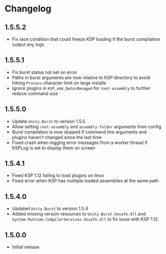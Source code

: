 # Changelog

## 1.5.5.2

* Fix race condition that could freeze KSP loading if the burst compilation output any logs

## 1.5.5.1

* Fix burst status not set on error
* Paths in burst arguments are now relative to KSP directory to avoid hitting `Process` character limit on large installs
* Ignore plugins in `KSP_x64_Data\Managed` for `root-assembly` to further reduce command size

## 1.5.5.0

* Update `Unity.Burst` to version 1.5.5
* Allow setting `root-assembly` and `assembly-folder` arguments from config
* Burst compilation is now skipped if command line arguments and plugins haven't changed since the last time
* Fixed crash when logging error messages from a worker thread if KSPLog is set to display them on screen

## 1.5.4.1

* Fixed KSP 1.12 failing to load plugins on linux
* Fixed error when KSP has multiple loaded assemblies at the same path

## 1.5.4.0

* Updated `Unity.Burst` to version 1.5.4
* Added missing version resources to `Unity.Burst.Unsafe.dll` and `System.Runtime.CompilerServices.Unsafe.dll` to fix
  issue with KSP 1.12

## 1.5.0.0

* Initial release
